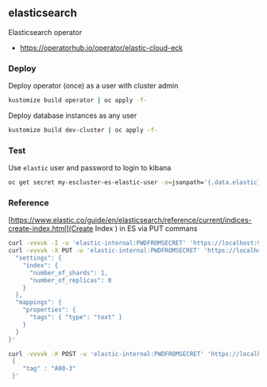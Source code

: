 ## elasticsearch

Elasticsearch operator

- https://operatorhub.io/operator/elastic-cloud-eck


### Deploy

Deploy operator (once) as a user with cluster admin
```bash
kustomize build operator | oc apply -f-
```

Deploy database instances as any user
```bash
kustomize build dev-cluster | oc apply -f-
```

### Test

Use `elastic` user and password to login to kibana 
```bash
oc get secret my-escluster-es-elastic-user -o=jsonpath='{.data.elastic}' | base64 --decode; echo
 ```


### Reference
[https://www.elastic.co/guide/en/elasticsearch/reference/current/indices-create-index.html](Create Index ) in ES via PUT commans

```bash
curl -vvvvk -I -u 'elastic-internal:PWDFROMSECRET' 'https://localhost:9200/curriki?pretty'
curl -vvvvk -X PUT -u 'elastic-internal:PWDFROMSECRET' 'https://localhost:9200/curriki' -H 'Content-Type: application/json' -d'{
  "settings": {
    "index": {
      "number_of_shards": 1,  
      "number_of_replicas": 0 
    }
  },
  "mappings": {
    "properties": {
      "tags": { "type": "text" }
    }
  }
}'

curl -vvvvk -X POST -u 'elastic-internal:PWDFROMSECRET' 'https://localhost:9200/curriki/tags' -H 'Content-Type: application/json' -d'
 {
    "tag" : "A00-3"
 }'
```